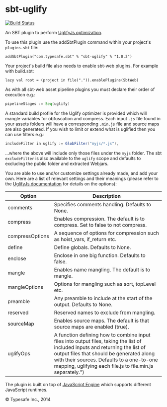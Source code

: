 sbt-uglify
==========

[![Build Status](https://api.travis-ci.org/sbt/sbt-uglify.png?branch=master)](https://travis-ci.org/sbt/sbt-uglify)

An SBT plugin to perform [UglifyJs optimization](http://lisperator.net/uglifyjs).

To use this plugin use the addSbtPlugin command within your project's `plugins.sbt` file:

    addSbtPlugin("com.typesafe.sbt" % "sbt-uglify" % "1.0.3")

Your project's build file also needs to enable sbt-web plugins. For example with build.sbt:

    lazy val root = (project in file(".")).enablePlugins(SbtWeb)

As with all sbt-web asset pipeline plugins you must declare their order of execution e.g.:

```scala
pipelineStages := Seq(uglify)
```

A standard build profile for the Uglify optimizer is provided which will mangle variables for obfuscation and 
compress. Each input `.js` file found in your assets folders will have a corresponding `.min.js` file and source maps are also generated. 
If you wish to limit or extend what is uglified then you can use filters e.g.:

```scala
includeFilter in uglify := GlobFilter("myjs/*.js"),
```

...where the above will include only those files under the `myjs` folder. The sbt `excludeFilter` is also available 
to the `uglify` scope and defaults to excluding the public folder and extracted Webjars.

You are able to use and/or customize settings already made, and add your own. Here are a list of relevant settings and
their meanings (please refer to the [UglifyJs documentation](http://lisperator.net/uglifyjs) for details on the 
options):

Option                  | Description
------------------------|------------
comments                | Specifies comments handling. Defaults to None.
compress                | Enables compression. The default is to compress. Set to false to not compress.
compressOptions         | A sequence of options for compression such as hoist_vars, if_return etc.
define                  | Define globals. Defaults to None.
enclose                 | Enclose in one big function. Defaults to false.
mangle                  | Enables name mangling. The default is to mangle.
mangleOptions           | Options for mangling such as sort, topLevel etc.
preamble                | Any preamble to include at the start of the output. Defaults to None.
reserved                | Reserved names to exclude from mangling.
sourceMap               | Enables source maps. The default is that source maps are enabled (true).
uglifyOps               | A function defining how to combine input files into output files, taking the list of included inputs and returning the list of output files that should be generated along with their sources. Defaults to a one-to-one mapping, uglifying each file.js to file.min.js separately.")

The plugin is built on top of [JavaScript Engine](https://github.com/typesafehub/js-engine) which supports different JavaScript runtimes.

&copy; Typesafe Inc., 2014
